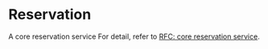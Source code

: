 # Reservation

A core reservation service
For detail, refer to [RFC: core reservation service](./rfcs/0001-core-reservation.md).
